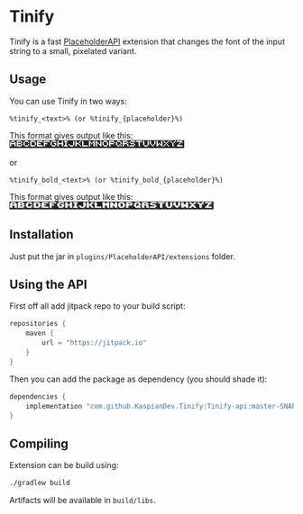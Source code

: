 # Tinify

Tinify is a fast [PlaceholderAPI](https://www.spigotmc.org/resources/6245)
extension that changes the font of the input string to a small, pixelated variant.

## Usage

You can use Tinify in two ways:

```
%tinify_<text>% (or %tinify_{placeholder}%)
```

This format gives output like this:  
![thin letter example](assets/letters.png)

or

```
%tinify_bold_<text>% (or %tinify_bold_{placeholder}%)
```

This format gives output like this:  
![bold letter example](assets/letters-bold.png)

## Installation

Just put the jar in `plugins/PlaceholderAPI/extensions` folder.

## Using the API

First off all add jitpack repo to your build script:

```gradle
repositories {
    maven {
        url = "https://jitpack.io"
    }
}
```

Then you can add the package as dependency (you should shade it):

```gradle
dependencies {
    implementation "com.github.KaspianDev.Tinify:Tinify-api:master-SNAPSHOT"
}
```

## Compiling

Extension can be build using:

```bash
./gradlew build
```

Artifacts will be available in `build/libs`.
